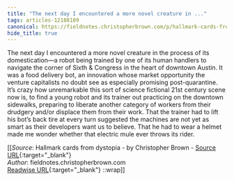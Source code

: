 ```yaml
---
title: "The next day I encountered a more novel creature in ..."
tags: articles-12188109
canonical: https://fieldnotes.christopherbrown.com/p/hallmark-cards-from-dystopia?token=eyJ1c2VyX2lkIjoxMDM2MjA0MSwicG9zdF9pZCI6NDQ5Njk0NDQsIl8iOiJWczNSQSIsImlhdCI6MTYzODczMzYyOSwiZXhwIjoxNjM4NzM3MjI5LCJpc3MiOiJwdWItMjk5NTEiLCJzdWIiOiJwb3N0LXJlYWN0aW9uIn0.c2KHU1l1Vy6bNj2gO3AIY7_iqsPSv7P2dV0r7FRGIp0
hide_title: true
---
```


The next day I encountered a more novel creature in the process of its domestication—a robot being trained by one of its human handlers to navigate the corner of Sixth & Congress in the heart of downtown Austin. It was a food delivery bot, an innovation whose market opportunity the venture capitalists no doubt see as especially promising post-quarantine. It’s crazy how unremarkable this sort of science fictional 21st century scene now is, to find a young robot and its trainer out practicing on the downtown sidewalks, preparing to liberate another category of workers from their drudgery and/or displace them from their work. That the trainer had to lift his bot’s back tire at every turn suggested the machines are not yet as smart as their developers want us to believe. That he had to wear a helmet made me wonder whether that electric mule ever throws its rider.


[[_Source_: Hallmark cards from dystopia - by Christopher Brown - [Source URL](https://fieldnotes.christopherbrown.com/p/hallmark-cards-from-dystopia?token=eyJ1c2VyX2lkIjoxMDM2MjA0MSwicG9zdF9pZCI6NDQ5Njk0NDQsIl8iOiJWczNSQSIsImlhdCI6MTYzODczMzYyOSwiZXhwIjoxNjM4NzM3MjI5LCJpc3MiOiJwdWItMjk5NTEiLCJzdWIiOiJwb3N0LXJlYWN0aW9uIn0.c2KHU1l1Vy6bNj2gO3AIY7_iqsPSv7P2dV0r7FRGIp0){:target="_blank"}<br>
_Author_: fieldnotes.christopherbrown.com<br>
[Readwise URL](https://readwise.io/open/256466160){:target="_blank"}
::wrap]]